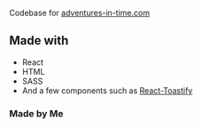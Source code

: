 Codebase for [adventures-in-time.com](https://adventures-in-time.com)

## Made with
   * React
   * HTML
   * SASS
   * And a few components such as [React-Toastify](https://fkhadra.github.io/react-toastify/introduction/)


### Made by Me
